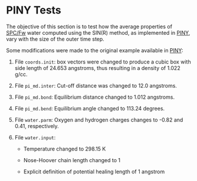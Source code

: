 PINY Tests
==========

The objective of this section is to test how the average properties of [SPC/Fw] water computed using
the SIN(R) method, as implemented in [PINY], vary with the size of the outer time step.

Some modifications were made to the original example available in [PINY]:

1. File `coords.init`: box vectors were changed to produce a cubic box with side length of 24.653
angstroms, thus resulting in a density of 1.022 g/cc.

2. File `pi_md.inter`: Cut-off distance was changed to 12.0 angstroms.

3. File `pi_md.bond`: Equilibrium distance changed to 1.012 angstroms.

4. File `pi_md.bend`: Equilibrium angle changed to 113.24 degrees.

5. File `water.parm`: Oxygen and hydrogen charges changes to -0.82 and 0.41, respectively.

6. File `water.input`:

    - Temperature changed to 298.15 K

    - Nose-Hoover chain length changed to 1

    - Explicit definition of potential healing length of 1 angstrom

[SPC/Fw]: https://doi.org/10.1063/1.2136877
[PINY]: https://github.com/craabreu/PINY
